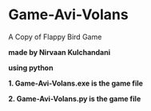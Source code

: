 # Game-Avi-Volans
A Copy of Flappy Bird Game

**made by Nirvaan Kulchandani**

**using python**

**1. Game-Avi-Volans.exe is the game file**

**2. Game-Avi-Volans.py is the game file**
